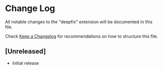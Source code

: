 # Change Log

All notable changes to the "deepfix" extension will be documented in this file.

Check [Keep a Changelog](http://keepachangelog.com/) for recommendations on how to structure this file.

## [Unreleased]

- Initial release